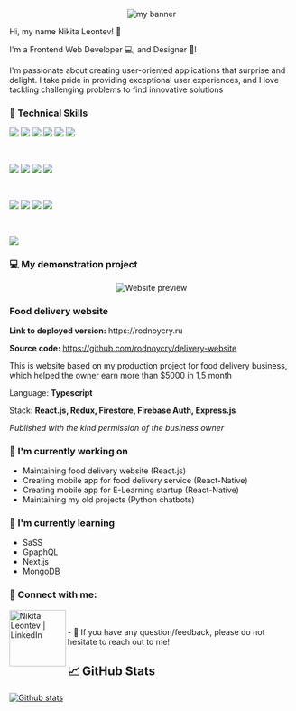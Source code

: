 <p align="center">
  <img src="https://user-images.githubusercontent.com/57617326/232260351-831217af-a095-4767-988e-4c8ffd45cb0e.jpg" alt="my banner">
</p>

Hi, my name Nikita Leontev! 👋
</h2>

I'm a Frontend Web Developer 💻, and Designer 🎨!
</h3> 

I'm passionate about creating user-oriented applications that surprise and delight. I take pride in providing exceptional user experiences, and I love tackling challenging problems to find innovative solutions

<h3> 💼 Technical Skills </h3>

![](https://img.shields.io/badge/React-20232A?style=for-the-badge&logo=react&logoColor=61DAFB)
![](https://img.shields.io/badge/React_Native-20232A?style=for-the-badge&logo=react&logoColor=61DAFB)
![](https://img.shields.io/badge/Redux-593D88?style=for-the-badge&logo=redux&logoColor=white)
![](https://img.shields.io/badge/Firebase-F24E1E?style=for-the-badge&logo=Firebase&logoColor=white)
![](https://img.shields.io/badge/Express.js-404D59?style=for-the-badge)
![](https://img.shields.io/badge/Python-3776AB?style=for-the-badge&logo=python&logoColor=white)

</br>

![](https://img.shields.io/badge/TypeScript-007ACC?style=for-the-badge&logo=typescript&logoColor=white)
![](https://img.shields.io/badge/JavaScript-F7DF1E?style=for-the-badge&logo=javascript&logoColor=black)
![](https://img.shields.io/badge/HTML-239120?style=for-the-badge&logo=html5&logoColor=white)
![](https://img.shields.io/badge/CSS-239120?&style=for-the-badge&logo=css3&logoColor=white)

</br>

![](https://img.shields.io/badge/Linux-FCC624?style=for-the-badge&logo=linux&logoColor=black)
![](https://img.shields.io/badge/Nginx-5D57DE?style=for-the-badge&logo=nginx&logoColor=white)
![](https://img.shields.io/badge/Git-F05032?style=for-the-badge&logo=Git&logoColor=white)
![](https://img.shields.io/badge/GitHub-181717?style=for-the-badge&logo=GitHub&logoColor=white)

</br>

![](https://img.shields.io/badge/Figma-FAFAFA?style=for-the-badge&logo=figma&logoColor=black)

<h3> 💻 My demonstration project </h3>
<p align="center">
  <img src="https://user-images.githubusercontent.com/57617326/232937086-726a2a55-3767-4d78-848e-7132b9338c42.png" alt="Website preview">
</p>
<h3> Food delivery website </h3>
<b>Link to deployed version:</b> https://rodnoycry.ru

<b>Source code:</b> https://github.com/rodnoycry/delivery-website

This is website based on my production project for food delivery business, which helped the owner earn more than $5000 in 1,5 month

Language: <b>Typescript</b>

Stack: <b>React.js, Redux, Firestore, Firebase Auth, Express.js</b>
<br />

<i> Published with the kind permission of the business owner </i>
<br />

<h3> 🔭 I'm currently working on </h3>

- Maintaining food delivery website (React.js)
- Creating mobile app for food delivery service (React-Native)
- Creating mobile app for E-Learning startup (React-Native)
- Maintaining my old projects (Python chatbots)

<h3> 🌱 I'm currently learning</h3>

- SaSS
- GpaphQL
- Next.js
- MongoDB

### 🤝 Connect with me:

<a href="https://www.linkedin.com/in/nikitaleontev/"><img align="left" src="https://user-images.githubusercontent.com/57617326/232260362-4642a224-e515-4fff-a351-957b1a4acd06.png" alt="Nikita Leontev | LinkedIn" width="100px"/></a>
</br>
<p>
  - 💬 If you have any question/feedback, please do not hesitate to reach out to me!
</p>

## 📈 GitHub Stats 

[![Github stats](https://github-readme-stats.vercel.app/api?username=rodnoycry&show_icons=false&hide=issues,contribs&include_all_commits=true&theme=dark)](https://github.com/rodnoycry)

<!-- [![Top Langs](https://github-readme-stats.vercel.app/api/top-langs/?username=rodnoycry&layout=compact)](https://github.com/rodnoycry) -->
